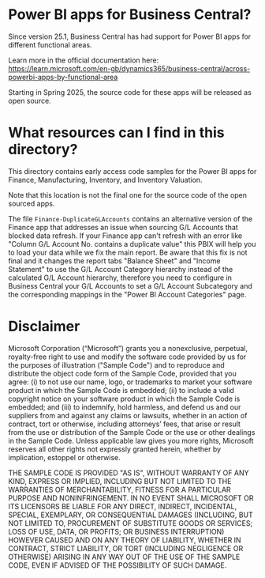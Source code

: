 # Power BI apps for Business Central?
Since version 25.1, Business Central has had support for Power BI apps for different functional areas.

Learn more in the official documentation here: 
https://learn.microsoft.com/en-gb/dynamics365/business-central/across-powerbi-apps-by-functional-area

Starting in Spring 2025, the source code for these apps will be released as open source. 

# What resources can I find in this directory?
This directory contains early access code samples for the Power BI apps for Finance, Manufacturing, Inventory, and Inventory Valuation.

Note that this location is not the final one for the source code of the open sourced apps.

The file `Finance-DuplicateGLAccounts` contains an alternative version of the Finance app that addresses an issue when sourcing G/L Accounts that blocked data refresh. If your Finance app can't refresh with an error like "Column G/L Account No. contains a duplicate value" this PBIX will help you to load your data while we fix the main report. Be aware that this fix is not final and it changes the report tabs "Balance Sheet" and "Income Statement" to use the G/L Account Category hierarchy instead of the calculated G/L Account hierarchy, therefore you need to configure in Business Central your G/L Accounts to set a G/L Account Subcategory and the corresponding mappings in the "Power BI Account Categories" page.

# Disclaimer
Microsoft Corporation (“Microsoft”) grants you a nonexclusive, perpetual, royalty-free right to use and modify the software code provided by us for the purposes of illustration  ("Sample Code") and to reproduce and distribute the object code form of the Sample Code, provided that you agree: (i) to not use our name, logo, or trademarks to market your software product in which the Sample Code is embedded; (ii) to include a valid copyright notice on your software product in which the Sample Code is embedded; and (iii) to indemnify, hold harmless, and defend us and our suppliers from and against any claims or lawsuits, whether in an action of contract, tort or otherwise, including attorneys’ fees, that arise or result from the use or distribution of the Sample Code or the use or other dealings in the Sample Code. Unless applicable law gives you more rights, Microsoft reserves all other rights not expressly granted herein, whether by implication, estoppel or otherwise. 

THE SAMPLE CODE IS PROVIDED "AS IS", WITHOUT WARRANTY OF ANY KIND, EXPRESS OR IMPLIED, INCLUDING BUT NOT LIMITED TO THE WARRANTIES OF MERCHANTABILITY, FITNESS FOR A PARTICULAR PURPOSE AND NONINFRINGEMENT. IN NO EVENT SHALL MICROSOFT OR ITS LICENSORS BE LIABLE FOR ANY DIRECT, INDIRECT, INCIDENTAL, SPECIAL, EXEMPLARY, OR CONSEQUENTIAL DAMAGES (INCLUDING, BUT NOT LIMITED TO, PROCUREMENT OF SUBSTITUTE GOODS OR SERVICES; LOSS OF USE, DATA, OR PROFITS; OR BUSINESS INTERRUPTION) HOWEVER CAUSED AND ON ANY THEORY OF LIABILITY, WHETHER IN CONTRACT, STRICT LIABILITY, OR TORT (INCLUDING NEGLIGENCE OR OTHERWISE) ARISING IN ANY WAY OUT OF THE USE OF THE SAMPLE CODE, EVEN IF ADVISED OF THE POSSIBILITY OF SUCH DAMAGE.